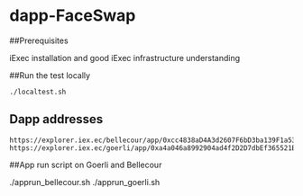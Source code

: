 # dapp-FaceSwap

##Prerequisites

iExec installation and good iExec infrastructure understanding 

##Run the test locally

```
./localtest.sh
```

## Dapp addresses

```
https://explorer.iex.ec/bellecour/app/0xcc4838aD4A3d2607F6bD3ba139F1a531d3c56Fa2
https://explorer.iex.ec/goerli/app/0xa4a046a8992904ad4f2D2D7dbEf365521B77b2Eb
```

##App run script on Goerli and Bellecour

./apprun_bellecour.sh
./apprun_goerli.sh 

